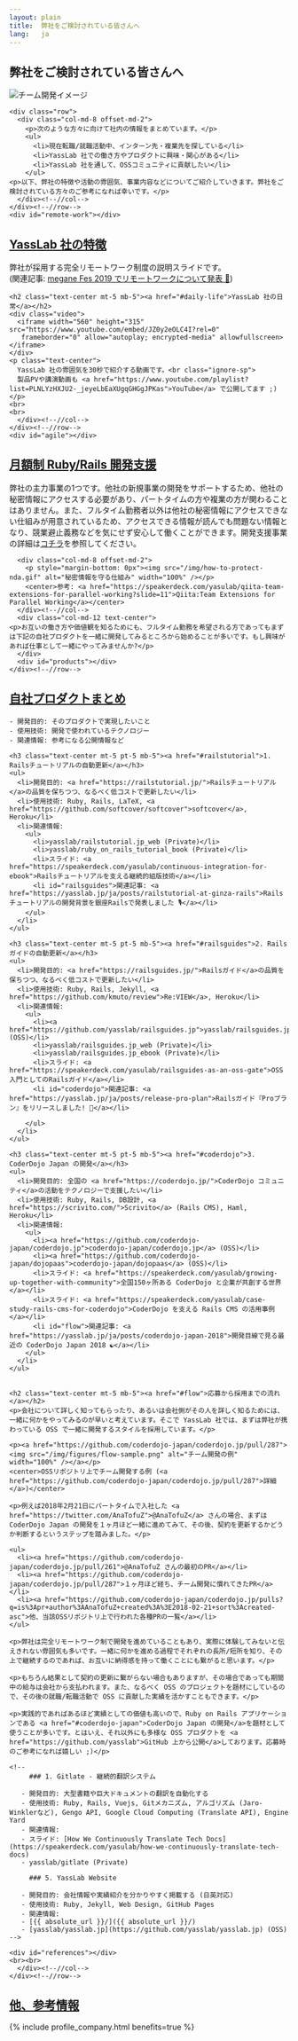 ```yaml
---
layout: plain
title:  弊社をご検討されている皆さんへ
lang:   ja
---
```


<section class="pageVisual">
  <div class="jumbotron">
  </div>
</section>
<section class="entry_content pt-5">
  <div class="container">
    <div class="row">
      <div class="col-md-12">
        <div class="text-center">
          <h1 class="text-center mb-5">弊社をご検討されている皆さんへ</h1>
        </div>
        <img src="/img/team.png" alt="チーム開発イメージ" class="mt-3 mb-5">
      </div><!--//col12-->
    </div><!--//row-->
    
    <div class="row"> 
      <div class="col-md-8 offset-md-2">
        <p>次のような方々に向けて社内の情報をまとめています。</p>
        <ul>
          <li>現在転職/就職活動中、インターン先・複業先を探している</li>
          <li>YassLab 社での働き方やプロダクトに興味・関心がある</li>
          <li>YassLab 社を通して、OSSコミュニティに貢献したい</li>
        </ul>
	<p>以下、弊社の特徴や活動の雰囲気、事業内容などについてご紹介していきます。弊社をご検討されている方々のご参考になれば幸いです。</p>
      </div><!--//col-->
    </div><!--//row-->
    <div id="remote-work"></div>
  </div><!--//container-->
</section>

<section class="entry_content pt-5 bg-gray">
  <div class="container">
    <div class="row">
      <div class="col-md-12 text-center">
        <h2 class="mt-5 mb-5"><a href="#remote-work">YassLab 社の特徴</a></h2>
	<script async class="speakerdeck-embed"
	 data-id="cf1cd6f115924b4cace9b825fe474198"
	 data-ratio="1.33333333333333"
	 src="//speakerdeck.com/assets/embed.js"></script>
	<!--
	<script async class="speakerdeck-embed"
	 data-id="ba5d69d07474453eaf7e34a8b924851e"
	 data-ratio="1.33333333333333"
	 src="//speakerdeck.com/assets/embed.js"></script>
	-->
        <p id="daily-life" class="text-center">弊社が採用する完全リモートワーク制度の説明スライドです。<br class="ignore-sp">(関連記事: <a href="https://yasslab.jp/ja/posts/remote-first-at-megane-fes-2019">megane Fes 2019 でリモートワークについて発表 🏢</a>)</p>
	
	
	<h2 class="text-center mt-5 mb-5"><a href="#daily-life">YassLab 社の日常</a></h2>
	<div class="video">
	  <iframe width="560" height="315" src="https://www.youtube.com/embed/JZ0y2eOLC4I?rel=0"
	   frameborder="0" allow="autoplay; encrypted-media" allowfullscreen></iframe>
	</div>
	<p class="text-center">
	  YassLab 社の雰囲気を30秒で紹介する動画です。<br class="ignore-sp">
	  製品PVや講演動画も <a href="https://www.youtube.com/playlist?list=PLNLYzHXJU2-_jeyeLbEaXUgqGHGgJPKas">YouTube</a> で公開してます ;)</p>
	<br>
	<br>
      </div><!--//col-->
    </div><!--//row-->
    <div id="agile"></div>
  </div><!--//container-->
</section>

<section class="entry_content pt-5">
  <div class="container">
    <div class="row">
      <div class="col-md-12 text-center">
        <h2 class="mt-5 mb-5"><a href="#agile">月額制 Ruby/Rails 開発支援</a></h2>
        <p>弊社の主力事業の1つです。他社の新規事業の開発をサポートするため、他社の秘密情報にアクセスする必要があり、パートタイムの方や複業の方が関わることはありません。また、フルタイム勤務者以外は他社の秘密情報にアクセスできない仕組みが用意されているため、アクセスできる情報が読んでも問題ない情報となり、競業避止義務などを気にせず安心して働くことができます。開発支援事業の詳細は<a href="/ja/agile/">コチラ</a>を参照してください。</p>
      </div><!--//col-->
      
      <div class="col-md-8 offset-md-2">
        <p style="margin-bottom: 0px"><img src="/img/how-to-protect-nda.gif" alt="秘密情報を守る仕組み" width="100%" /></p>
        <center>参考: <a href="https://speakerdeck.com/yasulab/qiita-team-extensions-for-parallel-working?slide=11">Qiita:Team Extensions for Parallel Working</a></center>
      </div><!--//col-->
      <div class="col-md-12 text-center">
	<p>お互いの働き方や価値観を知るためにも、フルタイム勤務を希望される方であってもまずは下記の自社プロダクトを一緒に開発してみるところから始めることが多いです。もし興味があれば仕事として一緒にやってみませんか?</p>
      </div>
      <div id="products"></div>
    </div><!--//row-->
  </div><!--//container-->
</section>


<section class="entry_content pt-5">
  <div class="container">
    <div class="row">
      <div class="col-md-12 text-center">
	<h2><a href="#products">自社プロダクトまとめ</a></h2>
	<div class="highlighter-rouge">
	  <div class="highlight">
	    <pre class="highlight"><code>- 開発目的: そのプロダクトで実現したいこと
- 使用技術: 開発で使われているテクノロジー
- 関連情報: 参考になる公開情報など</code></pre>
	  </div>
	</div>
	<div id="railstutorial"></div>

	<h3 class="text-center mt-5 pt-5 mb-5"><a href="#railstutorial">1. Railsチュートリアルの自動更新</a></h3>
	<ul>
	  <li>開発目的: <a href="https://railstutorial.jp/">Railsチュートリアル</a>の品質を保ちつつ、なるべく低コストで更新したい</li>
	  <li>使用技術: Ruby, Rails, LaTeX, <a href="https://github.com/softcover/softcover">softcover</a>, Heroku</li>
	  <li>関連情報:
	    <ul>
	      <li>yasslab/railstutorial.jp_web (Private)</li>
	      <li>yasslab/ruby_on_rails_tutorial_book (Private)</li>
	      <li>スライド: <a href="https://speakerdeck.com/yasulab/continuous-integration-for-ebook">Railsチュートリアルを支える継続的組版技術</a></li>
	      <li id="railsguides">関連記事: <a href="https://yasslab.jp/ja/posts/railstutorial-at-ginza-rails">Railsチュートリアルの開発背景を銀座Railsで発表しました 🎙</a></li>
	    </ul>
	  </li>
	</ul>

	<h3 class="text-center mt-5 pt-5 mb-5"><a href="#railsguides">2. Railsガイドの自動更新</a></h3>
	<ul>
	  <li>開発目的: <a href="https://railsguides.jp/">Railsガイド</a>の品質を保ちつつ、なるべく低コストで更新したい</li>
	  <li>使用技術: Ruby, Rails, Jekyll, <a href="https://github.com/kmuto/review">Re:VIEW</a>, Heroku</li>
	  <li>関連情報:
	    <ul>
	      <li><a href="https://github.com/yasslab/railsguides.jp">yasslab/railsguides.jp</a> (OSS)</li>
	      <li>yasslab/railsguides.jp_web (Private)</li>
	      <li>yasslab/railsguides.jp_ebook (Private)</li>
	      <li>スライド: <a href="https://speakerdeck.com/yasulab/railsguides-as-an-oss-gate">OSS入門としてのRailsガイド</a></li>
	      <li id="coderdojo">関連記事: <a href="https://yasslab.jp/ja/posts/release-pro-plan">Railsガイド『Proプラン』をリリースしました! 🚀</a></li>
	      
	    </ul>
	  </li>
	</ul>

	<h3 class="text-center mt-5 pt-5 mb-5"><a href="#coderdojo">3. CoderDojo Japan の開発</a></h3>
	<ul>
	  <li>開発目的: 全国の <a href="https://coderdojo.jp/">CoderDojo コミュニティ</a>の活動をテクノロジーで支援したい</li>
	  <li>使用技術: Ruby, Rails, DB設計, <a href="https://scrivito.com/">Scrivito</a> (Rails CMS), Haml, Heroku</li>
	  <li>関連情報:
	    <ul>
	      <li><a href="https://github.com/coderdojo-japan/coderdojo.jp">coderdojo-japan/coderdojo.jp</a> (OSS)</li>
	      <li><a href="https://github.com/coderdojo-japan/dojopaas">coderdojo-japan/dojopaas</a> (OSS)</li>
	      <li>スライド: <a href="https://speakerdeck.com/yasulab/growing-up-together-with-community">全国150ヶ所ある CoderDojo と企業が共創する世界 </a></li>
	      <li>スライド: <a href="https://speakerdeck.com/yasulab/case-study-rails-cms-for-coderdojo">CoderDojo を支える Rails CMS の活用事例</a></li>
	      <li id="flow">関連記事: <a href="https://yasslab.jp/ja/posts/coderdojo-japan-2018">開発目線で見る最近の CoderDojo Japan 2018 ☯️</a></li>
	    </ul>
	  </li>
	</ul>

	
	<h2 class="text-center mt-5 mb-5"><a href="#flow">応募から採用までの流れ</a></h2>
	<p>会社について詳しく知ってもらったり、あるいは会社側がその人を詳しく知るためには、一緒に何かをやってみるのが早いと考えています。そこで YassLab 社では、まずは弊社が携わっている OSS で一緒に開発するスタイルを採用しています。</p>

	<p><a href="https://github.com/coderdojo-japan/coderdojo.jp/pull/287"><img src="/img/figures/flow-sample.png" alt="チーム開発の例" width="100%" /></a></p>
	<center>OSSリポジトリ上でチーム開発する例 (<a href="https://github.com/coderdojo-japan/coderdojo.jp/pull/287">詳細</a>)</center>

	<p>例えば2018年2月21日にパートタイムで入社した <a href="https://twitter.com/AnaTofuZ">@AnaTofuZ</a> さんの場合、まずは CoderDojo Japan の開発を１ヶ月ほど一緒に進めてみて、その後、契約を更新するかどうか判断するというステップを踏みました。</p>

	<ul>
	  <li><a href="https://github.com/coderdojo-japan/coderdojo.jp/pull/261">@AnaTofuZ さんの最初のPR</a></li>
	  <li><a href="https://github.com/coderdojo-japan/coderdojo.jp/pull/287">１ヶ月ほど経ち、チーム開発に慣れてきたPR</a></li>
	  <li><a href="https://github.com/coderdojo-japan/coderdojo.jp/pulls?q=is%3Apr+author%3AAnaTofuZ+created%3A%3E2018-02-21+sort%3Acreated-asc">他、当該OSSリポジトリ上で行われた各種PRの一覧</a></li>
	</ul>

	<p>弊社は完全リモートワーク制で開発を進めていることもあり、実際に体験してみないと伝えきれない雰囲気も多いです。一緒に何かを進める過程でそれぞれの長所/短所を知り、その上で継続するのであれば、お互いに納得感を持って働くことにも繋がると思います。</p>

	<p>もちろん結果として契約の更新に繋がらない場合もありますが、その場合であっても期間中の給与は会社から支払われます。また、なるべく OSS のプロジェクトを題材にしているので、その後の就職/転職活動で OSS に貢献した実績を活かすこともできます。</p>

	<p>実践的であればあるほど実績としての価値も高いので、Ruby on Rails アプリケーションである <a href="#coderdojo-japan">CoderDojo Japan の開発</a>を題材として使うことが多いです。とはいえ、それ以外にも多様な OSS プロダクトを <a href="https://github.com/yasslab">GitHub 上から公開</a>しております。応募時のご参考になれば嬉しい ;)</p>
	
	<!--
	     ### 1. Gitlate - 継続的翻訳システム
	     
	   - 開発目的: 大型書籍や巨大ドキュメントの翻訳を自動化する
	   - 使用技術: Ruby, Rails, Vuejs, Gitメカニズム, アルゴリズム (Jaro-Winklerなど), Gengo API, Google Cloud Computing (Translate API), Engine Yard
	   - 関連情報:
	   - スライド: [How We Continuously Translate Tech Docs](https://speakerdeck.com/yasulab/how-we-continuously-translate-tech-docs)
	   - yasslab/gitlate (Private)
	     
	     ### 5. YassLab Website
	     
	   - 開発目的: 会社情報や実績紹介を分かりやすく掲載する (日英対応)
	   - 使用技術: Ruby, Jekyll, Web Design, GitHub Pages
	   - 関連情報: 
	   - [{{ absolute_url }}/]({{ absolute_url }}/)
	   - [yasslab/yasslab.jp](https://github.com/yasslab/yasslab.jp) (OSS)
	-->

	<div id="references"></div>
	<br><br>
      </div><!--//col-->
    </div><!--//row-->
  </div><!--//container-->
</section>

<section class="entry_content pt-5">
  <div class="container">
    <div class="row">
      <div class="col-md-8 offset-md-2 company">
	<div class="text-center">
          <h2 class="mb-5"><a href="#references">他、参考情報</a></h2>
	</div>
	<div class="offset-md-1">
	  {% include profile_company.html benefits=true %}
	</div>        
      </div><!--//col-->
    </div><!--//row-->
  </div><!--//container-->
</section>
